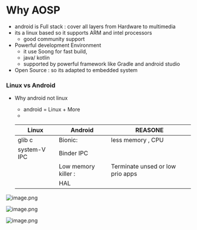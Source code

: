 # Why AOSP

- android is Full stack :  cover all layers from Hardware to multimedia
- its a linux based so it supports ARM and intel processors
    - good community support
- Powerful development Environment
    - it use Soong for fast build,
    - java/ kotlin
    - supported by powerful framework like Gradle and android studio
- Open Source : so its adapted to embedded system

### Linux vs Android

- Why android not linux
    - android = Linux + More
    - 
    
    | Linux | Android | REASONE |
    | --- | --- | --- |
    | glib c  | Bionic:  | less memory , CPU |
    | system-V IPC | Binder IPC |  |
    |  | Low memory killer : | Terminate unsed or low prio apps |
    |  | HAL |  |

![image.png](https://prod-files-secure.s3.us-west-2.amazonaws.com/e6d02fce-f9fb-49b0-8412-b5d0f350fe90/8b41da1b-3b1e-406c-b1e3-0842c19cccc6/image.png)

![image.png](https://prod-files-secure.s3.us-west-2.amazonaws.com/e6d02fce-f9fb-49b0-8412-b5d0f350fe90/d452a54c-3e00-4118-a167-fe2c5393f2a4/image.png)

![image.png](https://prod-files-secure.s3.us-west-2.amazonaws.com/e6d02fce-f9fb-49b0-8412-b5d0f350fe90/aa1d66d4-172a-4140-97b0-96b0dfee7436/image.png)
